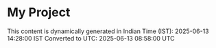# My Project

This content is dynamically generated in Indian Time (IST): 2025-06-13 14:28:00 IST
Converted to UTC: 2025-06-13 08:58:00 UTC
